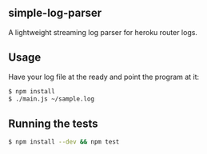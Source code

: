 simple-log-parser
-----------------

A lightweight streaming log parser for heroku router logs.

## Usage

Have your log file at the ready and point the program at it:

```bash
$ npm install
$ ./main.js ~/sample.log
```

## Running the tests

```bash
$ npm install --dev && npm test
```
